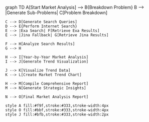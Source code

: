 graph TD
    A[Start Market Analysis] --> B{Breakdown Problem}
    B --> |Generate Sub-Problems| C[Problem Breakdown]
    
    C --> D[Generate Search Queries]
    D --> E{Perform Internet Search}
    E --> |Exa Search| F[Retrieve Exa Results]
    E --> |Jina Fallback| G[Retrieve Jina Results]
    
    F --> H[Analyze Search Results]
    G --> H
    
    H --> I[Year-by-Year Market Analysis]
    I --> J[Generate Trend Visualization]
    
    J --> K[Visualize Trend Data]
    K --> L[Create Market Trend Chart]
    
    H --> M[Compile Comprehensive Report]
    M --> N[Generate Strategic Insights]
    
    N --> O[Final Market Analysis Report]
    
    style A fill:#f9f,stroke:#333,stroke-width:4px
    style O fill:#bbf,stroke:#333,stroke-width:4px
    style J fill:#bfb,stroke:#333,stroke-width:2px
